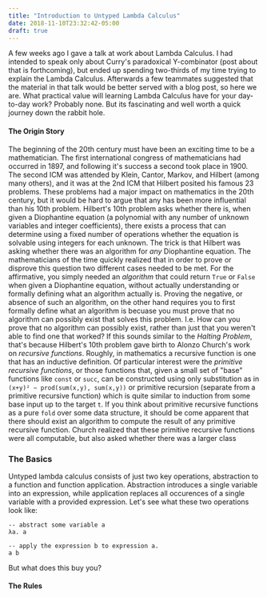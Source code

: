 ```yaml
---
title: "Introduction to Untyped Lambda Calculus"
date: 2018-11-10T23:32:42-05:00
draft: true
---
```

A few weeks ago I gave a talk at work about Lambda Calculus. I had intended to speak only about Curry's paradoxical Y-combinator (post about that is forthcoming), but ended up spending two-thirds of my time trying to explain the Lambda Calculus. Afterwards a few teammates suggested that the material in that talk would be better served with a blog post, so here we are.
What practical value will learning Lambda Calculus have for your day-to-day work? Probably none. But its fascinating and well worth a quick journey down the rabbit hole.

#### The Origin Story
The beginning of the 20th century must have been an exciting time to be a mathematician. The first international congress of mathematicians had occurred in 1897, and following it's success a second took place in 1900. The second ICM was attended by Klein, Cantor, Markov, and Hilbert (among many others), and it was at the 2nd ICM that Hilbert posited his famous 23 problems. These problems had a major impact on mathematics in the 20th century, but it would be hard to argue that any has been more influential than his 10th problem.
Hilbert's 10th problem asks whether there is, when given a Diophantine equation (a polynomial with any number of unknown variables and integer coefficients), there exists a process that can determine using a fixed number of operations whether the equation is solvable using integers for each unknown. The trick is that Hilbert was asking whether there was an algorithm for _any_ Diophantine equation. The mathematicians of the time quickly realized that in order to prove or disprove this question two different cases needed to be met. For the affirmative, you simply needed an _algorithm_ that could return `True` or `False` when given a Diophantine equation, without actually understanding or formally defining what an algorithm actually is. Proving the negative, or absence of such an algorithm, on the other hand requires you to first formally define what an algorithm is becuase you must prove that no algorithm can possibly exist that solves this problem. I.e. How can you prove that no algorithm can possibly exist, rather than just that you weren't able to find one that worked?
If this sounds similar to the _Halting Problem_, that's because Hilbert's 10th problem gave birth to Alonzo Church's work on _recursive functions_. Roughly, in mathematics a recursive function is one that has an inductive definition. Of particular interest were the _primitive recursive functions_, or those functions that, given a small set of "base" functions like `const` or `succ`, can be constructed using only substitution as in `(x+y)² ∼ prod(sum(x,y), sum(x,y))` or  primitive recursion (separate from a primitive recursive function) which is quite similar to induction from some base input up to the target `t`. If you think about primitive recursive functions as a pure `fold` over some data structure, it should be come apparent that there should exist an algorithm to compute the result of any primitive recursive function. Church realized that these primitive recursive functions were all computable, but also asked whether there was a larger class


### The Basics
Untyped lambda calculus consists of just two key operations, abstraction to a function and function application. Abstraction introduces a single variable into an expression, while application replaces all occurences of a single variable with a provided expression. Let's see what these two operations look like:
```
-- abstract some variable a
λa. a

-- apply the expression b to expression a.
a b
```

But what does this buy you?

#### The Rules
